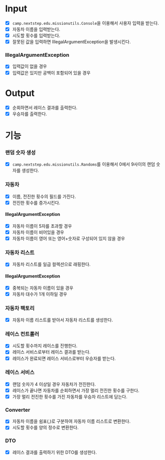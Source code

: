 # Input
- [x] `camp.nextstep.edu.missionutils.Console`을 이용해서 사용자 입력을 받는다.
- [x] 자동차 이름을 입력받는다.
- [x] 시도할 횟수를 입력받는다.
- [x] 잘못된 값을 입력하면 IllegalArgumentException을 발생시킨다.

### IllegalArgumentException
- [x] 입력값이 없을 경우
- [x] 입력값은 있지만 공백이 포함되어 있을 경우

# Output
- [x] 순회하면서 레이스 결과를 출력한다.
- [x] 우승자를 출력한다.

# 기능
### 랜덤 숫자 생성
- [x] `camp.nextstep.edu.missionutils.Randoms`를 이용해서 0에서 9사이의 랜덤 숫자를 생성한다.

### 자동차
- [x] 이름, 전진한 횟수의 필드를 가진다.
- [x] 전진한 횟수를 증가시킨다.

#### IllegalArgumentException
- [x] 자동차 이름이 5자를 초과할 경우
- [x] 자동차 이름이 비어있을 경우
- [x] 자동차 이름이 영어 또는 영어+숫자로 구성되어 있지 않을 경우

### 자동차 리스트
- [x] 자동차 리스트를 일급 컬렉션으로 래핑한다.

#### IllegalArgumentException
- [x] 중복되는 자동차 이름이 있을 경우
- [x] 자동차 대수가 1개 이하일 경우

### 자동차 팩토리
- [x] 자동차 이름 리스트를 받아서 자동차 리스트를 생성한다.

### 레이스 컨트롤러
- [x] 시도할 횟수까지 레이스를 진행한다.
- [x] 레이스 서비스로부터 레이스 결과를 받는다.
- [x] 레이스가 완료되면 레이스 서비스로부터 우승자를 받는다.

### 레이스 서비스
- [x] 랜덤 숫자가 4 이상일 경우 자동차가 전진한다.
- [x] 레이스가 끝나면 자동차를 순회하면서 가장 멀리 전진한 횟수를 구한다.
- [x] 가장 멀리 전진한 횟수를 가진 자동차를 우승자 리스트에 담는다.

### Converter
- [x] 자동차 이름을 쉼표(,)로 구분하여 자동차 이름 리스트로 변환한다.
- [x] 시도할 횟수를 양의 정수로 변환한다.

### DTO
- [x] 레이스 결과를 출력하기 위한 DTO를 생성한다.
